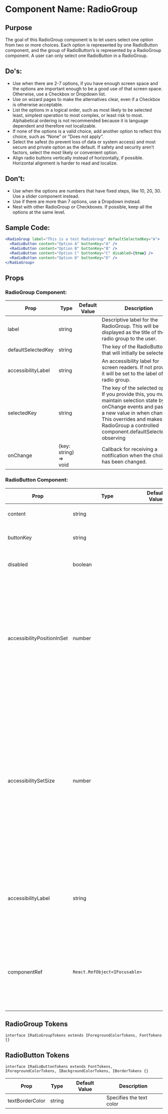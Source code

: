 # Component Name: RadioGroup

## Purpose

The goal of this RadioGroup component is to let users select one option from two or more choices. Each option is represented by one RadioButton component, and the group of RadioButton’s is represented by a RadioGroup component. A user can only select one RadioButton in a RadioGroup.

## Do's:

- Use when there are 2-7 options, if you have enough screen space and the options are important enough to be a good use of that screen space. Otherwise, use a Checkbox or Dropdown list.
- Use on wizard pages to make the alternatives clear, even if a Checkbox is otherwise acceptable.
- List the options in a logical order, such as most likely to be selected least, simplest operation to most complex, or least risk to most. Alphabetical ordering is not recommended because it is language dependent and therefore not localizable.
- If none of the options is a valid choice, add another option to reflect this choice, such as “None” or “Does not apply”.
- Select the safest (to prevent loss of data or system access) and most secure and private option as the default. If safety and security aren’t factors, select the most likely or convenient option.
- Align radio buttons vertically instead of horizontally, if possible. Horizontal alignment is harder to read and localize.

## Don't:

- Use when the options are numbers that have fixed steps, like 10, 20, 30. Use a slider component instead.
- Use if there are more than 7 options, use a Dropdown instead.
- Nest with other RadioGroup or Checkboxes. If possible, keep all the options at the same level.

## Sample Code:

```jsx
<RadioGroup label="This is a test RadioGroup" defaultSelectedKey="A">
  <RadioButton content="Option A" buttonKey="A" />
  <RadioButton content="Option B" buttonKey="B" />
  <RadioButton content="Option C" buttonKey="C" disabled={true} />
  <RadioButton content="Option D" buttonKey="D" />
</RadioGroup>
```

## Props

### RadioGroup Component:

| Prop               | Type                  | Default Value | Description                                                                                                                                                                                                                                    |
| ------------------ | --------------------- | ------------- | ---------------------------------------------------------------------------------------------------------------------------------------------------------------------------------------------------------------------------------------------- |
| label              | string                |               | Descriptive label for the RadioGroup. This will be displayed as the title of the radio group to the user.                                                                                                                                      |
| defaultSelectedKey | string                |               | The key of the RadioButton that will initially be selected.                                                                                                                                                                                    |
| accessibilityLabel | string                |               | An accessibility label for screen readers. If not provided, it will be set to the label of the radio group.                                                                                                                                    |
| selectedKey        | string                |               | The key of the selected option. If you provide this, you must maintain selection state by onChange events and passing a new value in when changed. This overrides and makes the RadioGroup a controlled component.defaultSelectedKey observing |
| onChange           | (key: string) => void |               | Callback for receiving a notification when the choice has been changed.                                                                                                                                                                        |

### RadioButton Component:

| Prop                       | Type                          | Default Value | Description                                                                                                                                                                                                                                                                                                  |
| -------------------------- | ----------------------------- | ------------- | ------------------------------------------------------------------------------------------------------------------------------------------------------------------------------------------------------------------------------------------------------------------------------------------------------------ |
| content                    | string                        |               | The text string for the option.                                                                                                                                                                                                                                                                              |
| buttonKey                  | string                        |               | A unique key-identifier for each option.                                                                                                                                                                                                                                                                     |
| disabled                   | boolean                       |               | Whether or not the radio button is selectable.                                                                                                                                                                                                                                                               |
| accessibilityPositionInSet | number                        |               | Defines the current radio button's position in the radio group for accessibility purposes. This value is auto-generated iff RadioButtons are direct children of RadioGroup. Otherwise, it can be used to set the n-of-m values.                                                                              |
| accessibilitySetSize       | number                        |               | Defines the number of radio buttons in the group for accessibility purposes. Defines the current radio button's position in the radio group for accessibility purposes. This value is auto-generated iff RadioButtons are direct children of RadioGroup. Otherwise, it can be used to set the n-of-m values. |
| accessibilityLabel         | string                        |               | An accessibility label for screen readers. If not provided, it will be set to the label of the radio button's content.                                                                                                                                                                                       |
| componentRef               | `React.RefObject<IFocusable>` |               | A RefObject to access the IFocusable interface. Use this to access the public methods and properties of the component.                                                                                                                                                                                       |

## RadioGroup Tokens

`interface IRadioGroupTokens extends IForegroundColorTokens, FontTokens {}`

## RadioButton Tokens

`interface IRadioButtonTokens extends FontTokens, IForegroundColorTokens, IBackgroundColorTokens, IBorderTokens {}`

| Prop            | Type   | Default Value | Description              |
| --------------- | ------ | ------------- | ------------------------ |
| textBorderColor | string |               | Specifies the text color |

